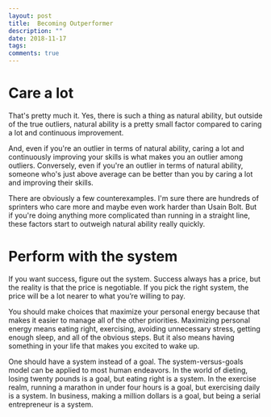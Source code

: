 ```yaml
---
layout: post
title:  Becoming Outperformer
description: ""
date: 2018-11-17
tags: 
comments: true
---
```


# Care a lot

That's pretty much it. Yes, there is such a thing as natural ability, but outside of the true outliers, natural ability is a pretty small factor compared to caring a lot and continuous improvement.

And, even if you're an outlier in terms of natural ability, caring a lot and continuously improving your skills is what makes you an outlier among outliers. Conversely, even if you're an outlier in terms of natural ability, someone who's just above average can be better than you by caring a lot and improving their skills.

There are obviously a few counterexamples. I'm sure there are hundreds of sprinters who care more and maybe even work harder than Usain Bolt. But if you're doing anything more complicated than running in a straight line, these factors start to outweigh natural ability really quickly.

# Perform with the system

If you want success, figure out the system. Success always has a price, but the reality is that the price is negotiable. If you pick the right system, the price will be a lot nearer to what you’re willing to pay.

You should make choices that maximize your personal energy because that makes it easier to manage all of the other priorities. Maximizing personal energy means eating right, exercising, avoiding unnecessary stress, getting enough sleep, and all of the obvious steps. But it also means having something in your life that makes you excited to wake up.

One should have a system instead of a goal. The system-versus-goals model can be applied to most human endeavors. In the world of dieting, losing twenty pounds is a goal, but eating right is a system. In the exercise realm, running a marathon in under four hours is a goal, but exercising daily is a system. In business, making a million dollars is a goal, but being a serial entrepreneur is a system.

